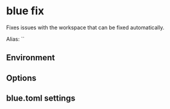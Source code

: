 # blue fix

Fixes issues with the workspace that can be fixed automatically.

Alias: ``

## Environment

## Options

## blue.toml settings
